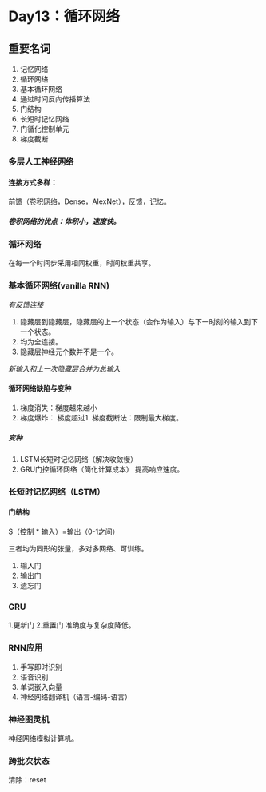 # Day13：循环网络

## 重要名词

1. 记忆网络
2. 循环网络
3. 基本循环网络
4. 通过时间反向传播算法
5. 门结构
6. 长短时记忆网络
7. 门循化控制单元
8. 梯度截断

### 多层人工神经网络

#### 连接方式多样：

前馈（卷积网络，Dense，AlexNet），反馈，记忆。

##### 卷积网络的优点：体积小，速度快。

### 循环网络

在每一个时间步采用相同权重，时间权重共享。

### 基本循环网络(vanilla RNN)

*有反馈连接*

1. 隐藏层到隐藏层，隐藏层的上一个状态（会作为输入）与下一时刻的输入到下一个状态。
2. 均为全连接。
3. 隐藏层神经元个数并不是一个。

*新输入和上一次隐藏层合并为总输入*

#### 循环网络缺陷与变种

1. 梯度消失：梯度越来越小
2. 梯度爆炸： 梯度超过1. 
   梯度截断法：限制最大梯度。

##### 变种

1. LSTM长短时记忆网络（解决收敛慢）
2. GRU门控循环网络（简化计算成本） 提高响应速度。

### 长短时记忆网络（LSTM）

#### 门结构

S（控制 * 输入）=输出（0-1之间） 

三者均为同形的张量，多对多网络、可训练。

1. 输入门
2. 输出门
3. 遗忘门

### GRU

1.更新门 2.重置门 准确度与复杂度降低。

### RNN应用

1. 手写即时识别
2. 语音识别
3. 单词嵌入向量
4. 神经网络翻译机（语言-编码-语言） 

### 神经图灵机

神经网络模拟计算机。

### 跨批次状态

清除：reset
